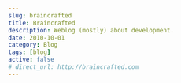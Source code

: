 ```yaml
---
slug: braincrafted
title: Braincrafted
description: Weblog (mostly) about development.
date: 2010-10-01
category: Blog
tags: [blog]
active: false
# direct_url: http://braincrafted.com
---
```

